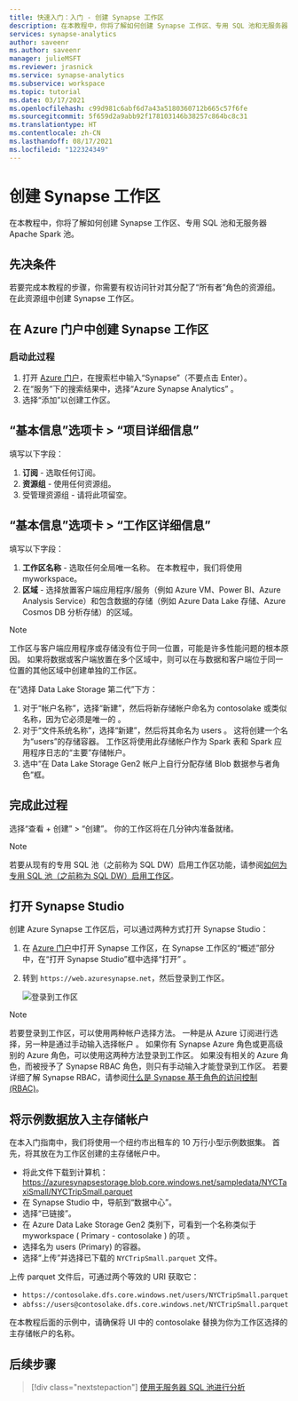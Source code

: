 ```yaml
---
title: 快速入门：入门 - 创建 Synapse 工作区
description: 在本教程中，你将了解如何创建 Synapse 工作区、专用 SQL 池和无服务器 Apache Spark 池。
services: synapse-analytics
author: saveenr
ms.author: saveenr
manager: julieMSFT
ms.reviewer: jrasnick
ms.service: synapse-analytics
ms.subservice: workspace
ms.topic: tutorial
ms.date: 03/17/2021
ms.openlocfilehash: c99d981c6abf6d7a43a5180360712b665c57f6fe
ms.sourcegitcommit: 5f659d2a9abb92f178103146b38257c864bc8c31
ms.translationtype: HT
ms.contentlocale: zh-CN
ms.lasthandoff: 08/17/2021
ms.locfileid: "122324349"
---
```

# <a name="creating-a-synapse-workspace"></a>创建 Synapse 工作区

在本教程中，你将了解如何创建 Synapse 工作区、专用 SQL 池和无服务器 Apache Spark 池。 

## <a name="prerequisites"></a>先决条件

若要完成本教程的步骤，你需要有权访问针对其分配了“所有者”角色的资源组。 在此资源组中创建 Synapse 工作区。

## <a name="create-a-synapse-workspace-in-the-azure-portal"></a>在 Azure 门户中创建 Synapse 工作区

### <a name="start-the-process"></a>启动此过程
1. 打开 [Azure 门户](https://portal.azure.com)，在搜索栏中输入“Synapse”（不要点击 Enter）。
1. 在“服务”下的搜索结果中，选择“Azure Synapse Analytics” 。
1. 选择“添加”以创建工作区。

## <a name="basics-tab--project-details"></a>“基本信息”选项卡 > “项目详细信息”
填写以下字段：

1. **订阅** - 选取任何订阅。
1. **资源组** - 使用任何资源组。
1. 受管理资源组 - 请将此项留空。

## <a name="basics-tab--workspace-details"></a>“基本信息”选项卡 > “工作区详细信息”
填写以下字段：

1. **工作区名称** - 选取任何全局唯一名称。 在本教程中，我们将使用 myworkspace。
1. **区域** - 选择放置客户端应用程序/服务（例如 Azure VM、Power BI、Azure Analysis Service）和包含数据的存储（例如 Azure Data Lake 存储、Azure Cosmos DB 分析存储）的区域。

> [!NOTE]
> 工作区与客户端应用程序或存储没有位于同一位置，可能是许多性能问题的根本原因。 如果将数据或客户端放置在多个区域中，则可以在与数据和客户端位于同一位置的其他区域中创建单独的工作区。

在“选择 Data Lake Storage 第二代”下方：

1. 对于“帐户名称”，选择“新建”，然后将新存储帐户命名为 contosolake 或类似名称，因为它必须是唯一的  。
1. 对于“文件系统名称”，选择“新建”，然后将其命名为 users  。 这将创建一个名为“users”的存储容器。 工作区将使用此存储帐户作为 Spark 表和 Spark 应用程序日志的“主要”存储帐户。
1. 选中“在 Data Lake Storage Gen2 帐户上自行分配存储 Blob 数据参与者角色”框。 

## <a name="completing-the-process"></a>完成此过程
选择“查看 + 创建” > “创建”。 你的工作区将在几分钟内准备就绪。

> [!NOTE]
> 若要从现有的专用 SQL 池（之前称为 SQL DW）启用工作区功能，请参阅[如何为专用 SQL 池（之前称为 SQL DW）启用工作区](./sql-data-warehouse/workspace-connected-create.md)。


## <a name="open-synapse-studio"></a>打开 Synapse Studio

创建 Azure Synapse 工作区后，可以通过两种方式打开 Synapse Studio：

1. 在 [Azure 门户](https://portal.azure.com)中打开 Synapse 工作区，在 Synapse 工作区的“概述”部分中，在“打开 Synapse Studio”框中选择“打开” 。
1. 转到 `https://web.azuresynapse.net`，然后登录到工作区。

    ![登录到工作区](./security/media/common/login-workspace.png)

> [!NOTE]
> 若要登录到工作区，可以使用两种帐户选择方法。 一种是从 Azure 订阅进行选择，另一种是通过手动输入选择帐户 。 如果你有 Synapse Azure 角色或更高级别的 Azure 角色，可以使用这两种方法登录到工作区。 如果没有相关的 Azure 角色，而被授予了 Synapse RBAC 角色，则只有手动输入才能登录到工作区。 若要详细了解 Synapse RBAC，请参阅[什么是 Synapse 基于角色的访问控制 (RBAC)](./security/synapse-workspace-synapse-rbac.md)。


## <a name="place-sample-data-into-the-primary-storage-account"></a>将示例数据放入主存储帐户
在本入门指南中，我们将使用一个纽约市出租车的 10 万行小型示例数据集。 首先，将其放在为工作区创建的主存储帐户中。

* 将此文件下载到计算机： https://azuresynapsestorage.blob.core.windows.net/sampledata/NYCTaxiSmall/NYCTripSmall.parquet 
* 在 Synapse Studio 中，导航到“数据中心”。 
* 选择“已链接”。
* 在 Azure Data Lake Storage Gen2 类别下，可看到一个名称类似于 myworkspace ( Primary - contosolake ) 的项 。
* 选择名为 users (Primary) 的容器。
* 选择“上传”并选择已下载的 `NYCTripSmall.parquet` 文件。

上传 parquet 文件后，可通过两个等效的 URI 获取它：
* `https://contosolake.dfs.core.windows.net/users/NYCTripSmall.parquet` 
* `abfss://users@contosolake.dfs.core.windows.net/NYCTripSmall.parquet`

在本教程后面的示例中，请确保将 UI 中的 contosolake 替换为你为工作区选择的主存储帐户的名称。



## <a name="next-steps"></a>后续步骤

> [!div class="nextstepaction"]
> [使用无服务器 SQL 池进行分析](get-started-analyze-sql-on-demand.md)
